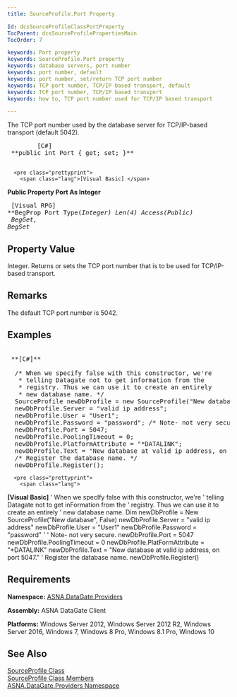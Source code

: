 ```yaml
---
title: SourceProfile.Port Property

Id: dcsSourceProfileClassPortProperty
TocParent: dcsSourceProfilePropertiesMain
TocOrder: 7

keywords: Port property
keywords: SourceProfile.Port property
keywords: database servers, port number
keywords: port number, default
keywords: port number, set/return TCP port number
keywords: TCP port number, TCP/IP based transport, default
keywords: TCP port number, TCP/IP based transport
keywords: how to, TCP port number used for TCP/IP based transport

---
```


The TCP port number used by the database server for TCP/IP-based transport (default 5042). 
<pre class="prettyprint">
        <span class="lang">[C#]</span>
 **public int Port { get; set; }** 
      </pre>
      <pre class="prettyprint">
        <span class="lang">[Visual Basic] </span>
 **Public Property Port As Integer** 
      </pre>
      <pre class="prettyprint">
        <span class="lang">[Visual RPG]</span>
 **BegProp Port Type(*Integer) Len(4) Access(*Public)<br />   BegGet, BegSet** 
      </pre>

## Property Value

Integer. Returns or sets the TCP port number that is to be used for TCP/IP-based transport. 
## Remarks

The default TCP port number is 5042. 
## Examples

<pre class="prettyprint">
        <span class="lang">
 **[C#]** 
        </span>
  /* When we specify false with this constructor, we're
   * telling Datagate not to get information from the
   * registry. Thus we can use it to create an entirely
   * new database name. */
  SourceProfile newDbProfile = new SourceProfile("New database", false);
  newDbProfile.Server = "valid ip address";
  newDbProfile.User = "User1";
  newDbProfile.Password = "password"; /* Note- not very secure. */
  newDbProfile.Port = 5047;
  newDbProfile.PoolingTimeout = 0;
  newDbProfile.PlatformAttribute = "*DATALINK";
  newDbProfile.Text = "New database at valid ip address, on port 5047.";
  /* Register the database name. */
  newDbProfile.Register();</pre>
      <pre class="prettyprint">
        <span class="lang">
 **[Visual Basic]** 
        </span>
  ' When we specIfy false with this constructor, we're
  ' telling Datagate not to get inFormation from the
  ' registry. Thus we can use it to create an entirely
  ' new database name. 
  Dim newDbProfile = New SourceProfile("New database", False)
  newDbProfile.Server = "valid ip address"
  newDbProfile.User = "User1"
  newDbProfile.Password = "password" ' ' Note- not very secure. 
  newDbProfile.Port = 5047
  newDbProfile.PoolingTimeout = 0
  newDbProfile.PlatFormAttribute = "*DATALINK"
  newDbProfile.Text = "New database at valid ip address, on port 5047."
  ' Register the database name.
  newDbProfile.Register()</pre>

## Requirements

**Namespace:** [ASNA.DataGate.Providers](datagate-providers-namespace.html)

<span> **Assembly:** ASNA DataGate Client </span> 

<span /> <span> **Platforms:** Windows Server 2012, Windows Server 2012 R2, Windows Server 2016, Windows 7, Windows 8 Pro, Windows 8.1 Pro, Windows 10</span>
## See Also


[SourceProfile Class](source-profile-class.html)
      <br />
[SourceProfile Class Members](source-profile-members.html)
      <br />
[ASNA.DataGate.Providers Namespace](datagate-providers-namespace.html)

